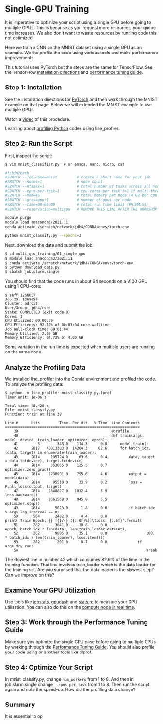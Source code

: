# Single-GPU Training

It is imperative to optimize your script using a single GPU before going to multiple GPUs. This is because as you request more resources, your queue time increases. We also don't want to waste resources by running code this not optimized.

Here we train a CNN on the MNIST dataset using a single GPU as an example. We the profile the code using various tools and make performance improvements.

This tutorial uses PyTorch but the steps are the same for TensorFlow. See the TensorFlow [installation directions](https://researchcomputing.princeton.edu/support/knowledge-base/tensorflow#install) and [performance tuning guide](https://tigress-web.princeton.edu/~jdh4/TensorflowPerformanceOptimization_GTC2021.pdf).

## Step 1: Installation

See the installation directions for [PyTorch](https://researchcomputing.princeton.edu/support/knowledge-base/pytorch) and then work through the MNIST example on that page. Below we will extended the MNIST example to use multiple GPUs.

Watch a [video](https://www.youtube.com/watch?v=wqTgM-Wq4YY&t=296s) of this procedure.

Learning about [profiling Python](https://researchcomputing.princeton.edu/python-profiling) codes using line_profiler.


## Step 2: Run the Script

First, inspect the script:

```
$ vim mnist_classifier.py  # or emacs, nano, micro, cat
```

```bash
#!/bin/bash
#SBATCH --job-name=mnist         # create a short name for your job
#SBATCH --nodes=1                # node count
#SBATCH --ntasks=1               # total number of tasks across all nodes
#SBATCH --cpus-per-task=1        # cpu-cores per task (>1 if multi-threaded tasks)
#SBATCH --mem=4G                 # total memory per node (4 GB per cpu-core is default)
#SBATCH --gres=gpu:1             # number of gpus per node
#SBATCH --time=00:05:00          # total run time limit (HH:MM:SS)
#SBATCH --reservation=multigpu   # REMOVE THIS LINE AFTER THE WORKSHOP

module purge
module load anaconda3/2021.11
conda activate /scratch/network/jdh4/CONDA/envs/torch-env

python mnist_classify.py --epochs=3
```

Next, download the data and submit the job:

```bash
$ cd multi_gpu_training/01_single_gpu
$ module load anaconda3/2021.11
$ conda activate /scratch/network/jdh4/CONDA/envs/torch-env
$ python download_data.py
$ sbatch job.slurm.single
```

You should find that the code runs in about 64 seconds on a V100 GPU using 1 CPU-core:

```
$ seff 1268057
Job ID: 1268057
Cluster: adroit
User/Group: jdh4/cses
State: COMPLETED (exit code 0)
Cores: 1
CPU Utilized: 00:00:59
CPU Efficiency: 92.19% of 00:01:04 core-walltime
Job Wall-clock time: 00:01:04
Memory Utilized: 2.59 GB
Memory Efficiency: 64.72% of 4.00 GB
```

Some variation in the run time is expected when multiple users are running on the same node.

## Analyze the Profiling Data

We installed [line_profiler](https://researchcomputing.princeton.edu/python-profiling) into the Conda environment and profiled the code. To analyze the profiling data:

```
$ python -m line_profiler mnist_classify.py.lprof 
Timer unit: 1e-06 s

Total time: 48.428 s
File: mnist_classify.py
Function: train at line 39

Line #      Hits         Time  Per Hit   % Time  Line Contents
==============================================================
    39                                           @profile
    40                                           def train(args, model, device, train_loader, optimizer, epoch):
    41         3        343.0    114.3      0.0      model.train()
    42      2817   40013383.0  14204.3     82.6      for batch_idx, (data, target) in enumerate(train_loader):
    43      2814     195724.0     69.6      0.4          data, target = data.to(device), target.to(device)
    44      2814     353065.0    125.5      0.7          optimizer.zero_grad()
    45      2814    2238901.0    795.6      4.6          output = model(data)
    46      2814      95510.0     33.9      0.2          loss = F.nll_loss(output, target)
    47      2814    2848827.0   1012.4      5.9          loss.backward()
    48      2814    2661568.0    945.8      5.5          optimizer.step()
    49      2814       5023.0      1.8      0.0          if batch_idx % args.log_interval == 0:
    50       564       2482.0      4.4      0.0              print('Train Epoch: {} [{}/{} ({:.0f}%)]\tLoss: {:.6f}'.format(
    51       282       3041.0     10.8      0.0                  epoch, batch_idx * len(data), len(train_loader.dataset),
    52       282       9895.0     35.1      0.0                  100. * batch_idx / len(train_loader), loss.item()))
    53       282        201.0      0.7      0.0              if args.dry_run:
    54                                                           break
```

The slowest line in number 42 which consumes 82.6% of the time in the training function. That line involves train_loader which is the data loader for the training set. Are you surprised that the data loader is the slowest step? Can we improve on this?

## Examine Your GPU Utilization

Use tools like [jobstats](https://researchcomputing.princeton.edu/support/knowledge-base/job-stats#jobstats), [gpudash](https://researchcomputing.princeton.edu/support/knowledge-base/gpu-computing#gpudash) and [stats.rc](https://researchcomputing.princeton.edu/support/knowledge-base/job-stats#stats.rc) to measure your GPU utilization. You can also do this on the [compute node in real time](https://researchcomputing.princeton.edu/support/knowledge-base/gpu-computing#gpu-utilization).

## Step 3: Work through the Performance Tuning Guide

Make sure you optimize the single GPU case before going to multiple GPUs by working through the [Performance Tuning Guide](https://pytorch.org/tutorials/recipes/recipes/tuning_guide.html). You should also profile your code using  or another tools like dlprof.

## Step 4: Optimize Your Script

In mnist_classify.py, change `num_workers` from 1 to 8. And then in job.slurm.single change `--cpus-per-task` from 1 to 8. Then run the script again and note the speed-up. How did the profiling data change?

## Summary

It is essential to op
